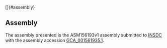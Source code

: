 []{#assembly}

Assembly
--------

The assembly presented is the ASM156193v1 assembly submitted to
[INSDC](http://www.insdc.org) with the assembly accession
[GCA\_001561935.1](http://www.ebi.ac.uk/ena/data/view/GCA_001561935.1).
